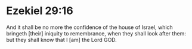 # Ezekiel 29:16

And it shall be no more the confidence of the house of Israel, which bringeth [their] iniquity to remembrance, when they shall look after them: but they shall know that I [am] the Lord GOD.